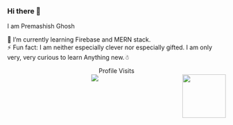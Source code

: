 ### Hi there 👋

I am Premashish Ghosh
<!--
**PGNITH/pgnith** is a ✨ _special_ ✨ repository because its `README.md` (this file) appears on your GitHub profile.

Here are some ideas to get you started:

- 🔭 I’m currently working on ...
- 🌱 I’m currently learning ...
- 👯 I’m looking to collaborate on ...
- 🤔 I’m looking for help with ...
- 💬 Ask me about ...
- 📫 How to reach me: ...
- 😄 Pronouns: ...
- ⚡ Fun fact: ...
-->
 🌱 I’m currently learning Firebase and MERN stack. <br/>
 ⚡ Fun fact:  I am neither especially clever nor especially gifted. I am only very, very curious to learn Anything new.☃

<p align="center"> 
  Profile Visits<br>
  <img src="https://profile-counter.glitch.me/pgnith/count.svg" />
 <img src="https://ivignesh.com/assets/img/developer.svg" height="100px" width="100px" style="float:right"/>

</p>
